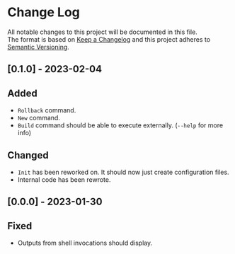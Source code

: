 # Change Log
All notable changes to this project will be documented in this file.
</br>
The format is based on [Keep a Changelog](http://keepachangelog.com/)
and this project adheres to [Semantic Versioning](http://semver.org/).

## [0.1.0] - 2023-02-04

 ## Added
  - `Rollback` command.
  - `New` command.
  - `Build` command should be able to execute externally. (`--help` for more info)

 ## Changed
  - `Init` has been reworked on. It should now just create configuration files.
  - Internal code has been rewrote.

## [0.0.0] - 2023-01-30

 ## Fixed
  - Outputs from shell invocations should display.
